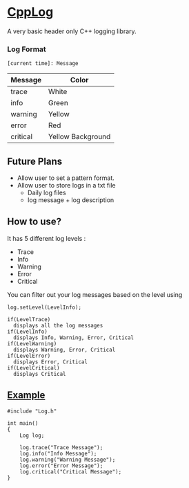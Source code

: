 # [CppLog](https://github.com/JayNakum/CppLog)
A very basic header only C++ logging library.  

### Log Format
```
[current time]: Message
```
Message       | Color
------------- | -------------
trace         | White
info          | Green
warning       | Yellow
error         | Red
critical      | Yellow Background

## Future Plans
- Allow user to set a pattern format.
- Allow user to store logs in a txt file
  - Daily log files
  - log message + log description

## How to use?

It has 5 different log levels : 
- Trace
- Info
- Warning
- Error
- Critical

You can filter out your log messages based on the level using
```
log.setLevel(LevelInfo);
```
```
if(LevelTrace)
  displays all the log messages
if(LevelInfo)
  displays Info, Warning, Error, Critical
if(LevelWarning)
  displays Warning, Error, Critical
if(LevelError)
  displays Error, Critical
if(LevelCritical)
  displays Critical
```


## [Example](https://github.com/JayNakum/CppLog/blob/main/src/Example.cpp)
```
#include "Log.h"

int main()
{
    Log log;

    log.trace("Trace Message");
    log.info("Info Message");
    log.warning("Warning Message");
    log.error("Error Message");
    log.critical("Critical Message");
}
```
